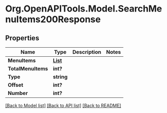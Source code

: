 # Org.OpenAPITools.Model.SearchMenuItems200Response

## Properties

Name | Type | Description | Notes
------------ | ------------- | ------------- | -------------
**MenuItems** | [**List<SearchMenuItems200ResponseMenuItemsInner>**](SearchMenuItems200ResponseMenuItemsInner.md) |  | 
**TotalMenuItems** | **int?** |  | 
**Type** | **string** |  | 
**Offset** | **int?** |  | 
**Number** | **int?** |  | 

[[Back to Model list]](../README.md#documentation-for-models) [[Back to API list]](../README.md#documentation-for-api-endpoints) [[Back to README]](../README.md)

